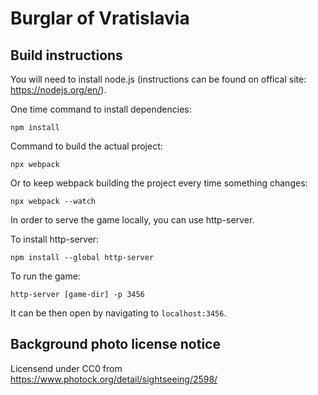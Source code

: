 # Burglar of Vratislavia

## Build instructions

You will need to install node.js (instructions can be found on offical site: https://nodejs.org/en/).

One time command to install dependencies:

    npm install

Command to build the actual project:

    npx webpack

Or to keep webpack building the project every time something changes:

    npx webpack --watch

In order to serve the game locally, you can use http-server.

To install http-server:

    npm install --global http-server

To run the game:

    http-server [game-dir] -p 3456

It can be then open by navigating to `localhost:3456`.

## Background photo license notice

Licensend under CC0 from https://www.photock.org/detail/sightseeing/2598/
